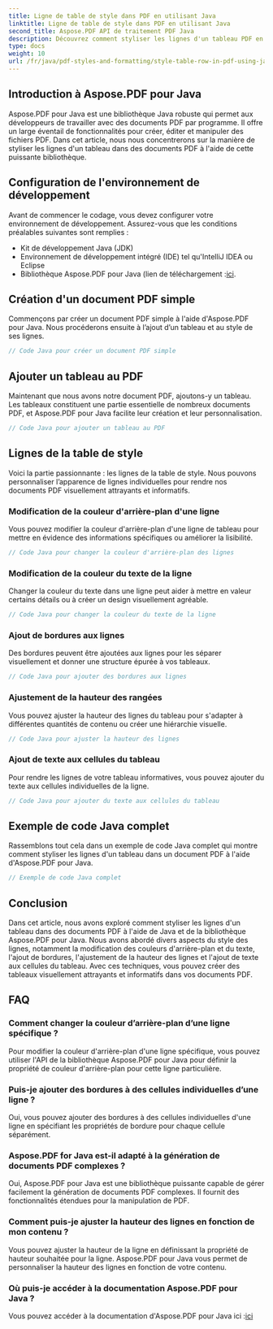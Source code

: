 ```yaml
---
title: Ligne de table de style dans PDF en utilisant Java
linktitle: Ligne de table de style dans PDF en utilisant Java
second_title: Aspose.PDF API de traitement PDF Java
description: Découvrez comment styliser les lignes d'un tableau PDF en Java à l'aide d'Aspose.PDF pour Java. Personnalisez les couleurs, ajoutez des bordures et bien plus encore dans ce guide complet.
type: docs
weight: 10
url: /fr/java/pdf-styles-and-formatting/style-table-row-in-pdf-using-java/
---
```


## Introduction à Aspose.PDF pour Java

Aspose.PDF pour Java est une bibliothèque Java robuste qui permet aux développeurs de travailler avec des documents PDF par programme. Il offre un large éventail de fonctionnalités pour créer, éditer et manipuler des fichiers PDF. Dans cet article, nous nous concentrerons sur la manière de styliser les lignes d'un tableau dans des documents PDF à l'aide de cette puissante bibliothèque.

## Configuration de l'environnement de développement

Avant de commencer le codage, vous devez configurer votre environnement de développement. Assurez-vous que les conditions préalables suivantes sont remplies :

- Kit de développement Java (JDK)
- Environnement de développement intégré (IDE) tel qu'IntelliJ IDEA ou Eclipse
-  Bibliothèque Aspose.PDF pour Java (lien de téléchargement :[ici](https://releases.aspose.com/pdf/java/).

## Création d'un document PDF simple

Commençons par créer un document PDF simple à l'aide d'Aspose.PDF pour Java. Nous procéderons ensuite à l’ajout d’un tableau et au style de ses lignes.

```java
// Code Java pour créer un document PDF simple
```

## Ajouter un tableau au PDF

Maintenant que nous avons notre document PDF, ajoutons-y un tableau. Les tableaux constituent une partie essentielle de nombreux documents PDF, et Aspose.PDF pour Java facilite leur création et leur personnalisation.

```java
// Code Java pour ajouter un tableau au PDF
```

## Lignes de la table de style

Voici la partie passionnante : les lignes de la table de style. Nous pouvons personnaliser l’apparence de lignes individuelles pour rendre nos documents PDF visuellement attrayants et informatifs.

### Modification de la couleur d'arrière-plan d'une ligne

Vous pouvez modifier la couleur d'arrière-plan d'une ligne de tableau pour mettre en évidence des informations spécifiques ou améliorer la lisibilité.

```java
// Code Java pour changer la couleur d'arrière-plan des lignes
```

### Modification de la couleur du texte de la ligne

Changer la couleur du texte dans une ligne peut aider à mettre en valeur certains détails ou à créer un design visuellement agréable.

```java
// Code Java pour changer la couleur du texte de la ligne
```

### Ajout de bordures aux lignes

Des bordures peuvent être ajoutées aux lignes pour les séparer visuellement et donner une structure épurée à vos tableaux.

```java
// Code Java pour ajouter des bordures aux lignes
```

### Ajustement de la hauteur des rangées

Vous pouvez ajuster la hauteur des lignes du tableau pour s'adapter à différentes quantités de contenu ou créer une hiérarchie visuelle.

```java
// Code Java pour ajuster la hauteur des lignes
```

### Ajout de texte aux cellules du tableau

Pour rendre les lignes de votre tableau informatives, vous pouvez ajouter du texte aux cellules individuelles de la ligne.

```java
// Code Java pour ajouter du texte aux cellules du tableau
```

## Exemple de code Java complet

Rassemblons tout cela dans un exemple de code Java complet qui montre comment styliser les lignes d'un tableau dans un document PDF à l'aide d'Aspose.PDF pour Java.

```java
// Exemple de code Java complet
```

## Conclusion

Dans cet article, nous avons exploré comment styliser les lignes d'un tableau dans des documents PDF à l'aide de Java et de la bibliothèque Aspose.PDF pour Java. Nous avons abordé divers aspects du style des lignes, notamment la modification des couleurs d'arrière-plan et du texte, l'ajout de bordures, l'ajustement de la hauteur des lignes et l'ajout de texte aux cellules du tableau. Avec ces techniques, vous pouvez créer des tableaux visuellement attrayants et informatifs dans vos documents PDF.

## FAQ

### Comment changer la couleur d’arrière-plan d’une ligne spécifique ?

Pour modifier la couleur d'arrière-plan d'une ligne spécifique, vous pouvez utiliser l'API de la bibliothèque Aspose.PDF pour Java pour définir la propriété de couleur d'arrière-plan pour cette ligne particulière.

### Puis-je ajouter des bordures à des cellules individuelles d’une ligne ?

Oui, vous pouvez ajouter des bordures à des cellules individuelles d'une ligne en spécifiant les propriétés de bordure pour chaque cellule séparément.

### Aspose.PDF for Java est-il adapté à la génération de documents PDF complexes ?

Oui, Aspose.PDF pour Java est une bibliothèque puissante capable de gérer facilement la génération de documents PDF complexes. Il fournit des fonctionnalités étendues pour la manipulation de PDF.

### Comment puis-je ajuster la hauteur des lignes en fonction de mon contenu ?

Vous pouvez ajuster la hauteur de la ligne en définissant la propriété de hauteur souhaitée pour la ligne. Aspose.PDF pour Java vous permet de personnaliser la hauteur des lignes en fonction de votre contenu.

### Où puis-je accéder à la documentation Aspose.PDF pour Java ?

 Vous pouvez accéder à la documentation d'Aspose.PDF pour Java ici :[ici](https://reference.aspose.com/pdf/java/)